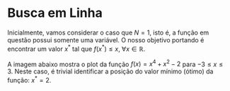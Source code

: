 # Busca em Linha

Inicialmente, vamos considerar o caso que $N = 1$, isto é, a função em questão possui somente uma variável. O nosso objetivo portando é encontrar um valor $x^*$ tal que $f(x^*) \leq x, \ \forall x \in \mathbb{R}$.

A imagem abaixo mostra o plot da função $f(x) = x^4 + x^2 - 2$ para $-3 \leq x \leq 3$. Neste caso, é trivial identificar a posição do valor mínimo (ótimo) da função: $x^* = 2$.